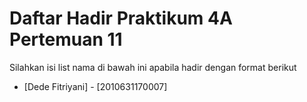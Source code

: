 # Daftar Hadir Praktikum 4A Pertemuan 11
Silahkan isi list nama di bawah ini apabila hadir dengan format berikut

- [Dede Fitriyani] - [2010631170007]
